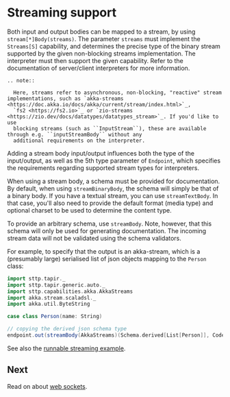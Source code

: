# Streaming support

Both input and output bodies can be mapped to a stream, by using `stream[*]Body(streams)`. The parameter `streams` 
must implement the `Streams[S]` capability, and determines the precise type of the binary stream supported by the given
non-blocking streams implementation. The interpreter must then support the given capability. Refer to the documentation 
of server/client interpreters for more information.

```eval_rst
.. note::

  Here, streams refer to asynchronous, non-blocking, "reactive" stream implementations, such as `akka-streams <https://doc.akka.io/docs/akka/current/stream/index.html>`_,
  `fs2 <https://fs2.io>`_ or `zio-streams <https://zio.dev/docs/datatypes/datatypes_stream>`_. If you'd like to use
  blocking streams (such as ``InputStream``), these are available through e.g. ``inputStreamBody`` without any 
  additional requirements on the interpreter.
```

Adding a stream body input/output influences both the type of the input/output, as well as the 5th type parameter
of `Endpoint`, which specifies the requirements regarding supported stream types for interpreters.

When using a stream body, a schema must be provided for documentation. By default, when using `streamBinaryBody`,
the schema will simply be that of a binary body. If you have a textual stream, you can use `streamTextBody`. In that
case, you'll also need to provide the default format (media type) and optional charset to be used to determine the
content type. 

To provide an arbitrary schema, use `streamBody`. Note, however, that this schema will only be used
for generating documentation. The incoming stream data will not be validated using the schema validators.

For example, to specify that the output is an akka-stream, which is a (presumably large) serialised list of json objects 
mapping to the `Person` class:  

```scala mdoc:silent:reset
import sttp.tapir._
import sttp.tapir.generic.auto._
import sttp.capabilities.akka.AkkaStreams
import akka.stream.scaladsl._
import akka.util.ByteString

case class Person(name: String)

// copying the derived json schema type
endpoint.out(streamBody(AkkaStreams)(Schema.derived[List[Person]], CodecFormat.Json()))
```

See also the [runnable streaming example](../examples.md). 

## Next

Read on about [web sockets](websockets.md).